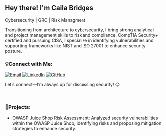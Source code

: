 ## Hey there!  I'm Caila Bridges
Cybersecurity | GRC | Risk Managment

Transitioning from architecture to cybersecurity, I bring strong analytical and project management skills to risk and compliance. CompTIA Security+ certified and pursuing CISA, I specialize in identifying vulnerabilities and supporting frameworks like NIST and ISO 27001 to enhance security posture.

### 💡Connect with Me:
[![Email](https://img.shields.io/badge/Email-gray?style=for-the-badge&logo=mail.ru&logoColor=white)](mailto:bridgescaila@gmail.com)
[![LinkedIn](https://img.shields.io/badge/LinkedIn-gray?style=for-the-badge&logo=linkedin&logoColor=white)](https://www.linkedin.com/in/caila-bridges-2557bb293/)
[![GitHub](https://img.shields.io/badge/GitHub-gray?style=for-the-badge&logo=github&logoColor=white)](https://github.com/cailabridges)

<p>Let’s connect—I’m always up for discussing security! 😊</p> </br>

### 🌟Projects:
- OWASP Juice Shop Risk Assessment: Analyzed security vulnerabilities within the OWASP Juice Shop, identifying risks and proposing mitigation strategies to enhance security.
  





